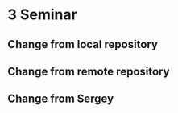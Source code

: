 # 3 Seminar

## Change from local repository

## Change from remote repository

## Change from Sergey
